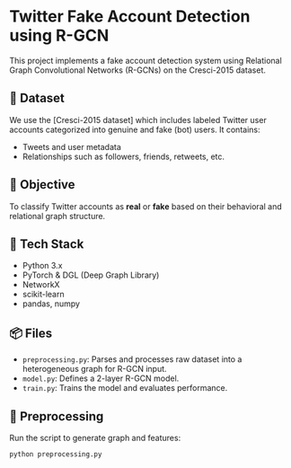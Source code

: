 # Twitter Fake Account Detection using R-GCN

This project implements a fake account detection system using Relational Graph Convolutional Networks (R-GCNs) on the Cresci-2015 dataset.

## 📁 Dataset

We use the [Cresci-2015 dataset] which includes labeled Twitter user accounts categorized into genuine and fake (bot) users. It contains:

- Tweets and user metadata
- Relationships such as followers, friends, retweets, etc.

## 🧪 Objective

To classify Twitter accounts as **real** or **fake** based on their behavioral and relational graph structure.

## 🧰 Tech Stack

- Python 3.x
- PyTorch & DGL (Deep Graph Library)
- NetworkX
- scikit-learn
- pandas, numpy

## 📦 Files

- `preprocessing.py`: Parses and processes raw dataset into a heterogeneous graph for R-GCN input.
- `model.py`: Defines a 2-layer R-GCN model.
- `train.py`: Trains the model and evaluates performance.

## 🧼 Preprocessing

Run the script to generate graph and features:

```bash
python preprocessing.py
